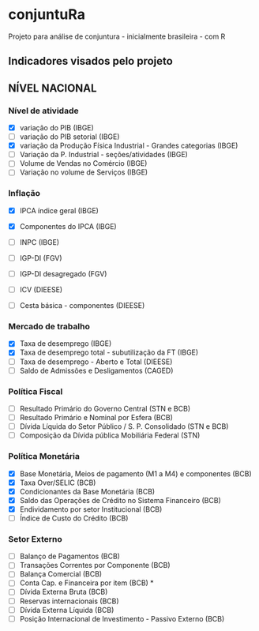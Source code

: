 # conjuntuRa
Projeto para análise de conjuntura - inicialmente brasileira - com R

## Indicadores visados pelo projeto

## NÍVEL NACIONAL

### Nível de atividade

- [x] variação do PIB (IBGE) 
- [ ] variação do PIB setorial (IBGE)
- [x] variação da Produção Física Industrial - Grandes categorias (IBGE)
- [ ] Variação da P. Industrial - seções/atividades (IBGE)
- [ ] Volume de Vendas no Comércio (IBGE)
- [ ] Variação no volume de Serviços (IBGE)

### Inflação

- [x] IPCA índice geral (IBGE)
- [x] Componentes do IPCA (IBGE)
- [ ] INPC (IBGE)
- [ ] IGP-DI (FGV)
- [ ] IGP-DI desagregado (FGV)
- [ ] ICV (DIEESE)
- [ ] Cesta básica - componentes (DIEESE)


### Mercado de trabalho

- [x] Taxa de desemprego (IBGE)
- [x] Taxa de desemprego total - subutilização da FT (IBGE)
- [ ] Taxa de desemprego - Aberto e Total (DIEESE)
- [ ] Saldo de Admissões e Desligamentos (CAGED)

### Política Fiscal

- [ ] Resultado Primário do Governo Central (STN e BCB)
- [ ] Resultado Primário e Nominal por Esfera (BCB)
- [ ] Dívida Líquida do Setor Público / S. P. Consolidado (STN e BCB)
- [ ] Composição da Dívida pública Mobiliária Federal (STN)

### Política Monetária

- [x] Base Monetária, Meios de pagamento (M1 a M4) e componentes (BCB)
- [x] Taxa Over/SELIC (BCB)
- [x] Condicionantes da Base Monetária (BCB)
- [x] Saldo das Operações de Crédito no Sistema Financeiro (BCB)
- [x] Endividamento por setor Institucional (BCB)
- [ ] Índice de Custo do Crédito (BCB)

### Setor Externo

- [ ] Balanço de Pagamentos (BCB)
- [ ] Transações Correntes por Componente (BCB)
- [ ] Balança Comercial (BCB)
- [ ] Conta Cap. e Financeira por item (BCB) *
- [ ] Dívida Externa Bruta (BCB)
- [ ] Reservas internacionais (BCB)
- [ ] Dívida Externa Líquida (BCB)
- [ ] Posição Internacional de Investimento - Passivo Externo (BCB)
